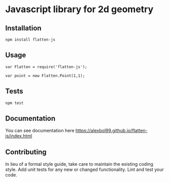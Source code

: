 # Javascript library for 2d geometry

## Installation

  `npm install flatten-js`

## Usage

    var Flatten = require('flatten-js');

    var point = new Flatten.Point(1,1);
  
## Tests

  `npm test`

## Documentation

You can see documentation here https://alexbol99.github.io/flatten-js/index.html

## Contributing

In lieu of a formal style guide, take care to maintain the existing coding style. Add unit tests for any new or changed functionality. Lint and test your code.
